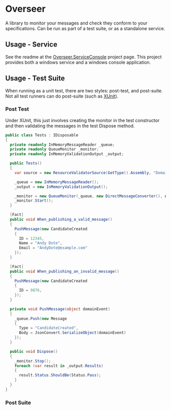# Overseer

A library to monitor your messages and check they conform to your specifications.  Can be run as part of a test suite, or as a standalone service.

## Usage - Service

See the readme at the [Overseer.ServiceConsole][overseer-console] project page.  This project provides both a windows service and a windows console application.

## Usage - Test Suite

When running as a unit test, there are two styles: post-test, and post-suite.  Not all test runners can do post-suite (such as [XUnit][runner-xunit]).

### Post Test

Under XUnit, this just involves creating the monitor in the test constructor and then validating the messages in the test Dispose method.

```csharp
public class Tests : IDisposable
{
  private readonly InMemoryMessageReader _queue;
  private readonly QueueMonitor _monitor;
  private readonly InMemoryValidationOutput _output;

  public Tests()
  {
    var source = new ResourceValidatorSource(GetType().Assembly, "DomainTests.{messageType}.json");

    _queue = new InMemoryMessageReader();
    _output = new InMemoryValidationOutput();

    _monitor = new QueueMonitor(_queue, new DirectMessageConverter(), new MessageValidator(source), _output);
    _monitor.Start();
  }

  [Fact]
  public void When_publishing_a_valid_message()
  {
    PushMessage(new CandidateCreated
    {
      ID = 12345,
      Name = "Andy Dote",
      Email = "AndyDote@example.com"
    });
  }

  [Fact]
  public void When_publishing_an_invalid_message()
  {
    PushMessage(new CandidateCreated
    {
      ID = 9876,
    });
  }

  private void PushMessage(object domainEvent)
  {
    _queue.Push(new Message
    {
      Type = "CandidateCreated",
      Body = JsonConvert.SerializeObject(domainEvent)
    });
  }

  public void Dispose()
  {
    _monitor.Stop();
    foreach (var result in _output.Results)
    {
      result.Status.ShouldBe(Status.Pass);
    }
  }
}
```

### Post Suite


[overseer-console]: https://github.com/Pondidum/Overseer.ServiceCore/blob/master/Readme.md
[runner-xunit]: https://xunit.github.io/
